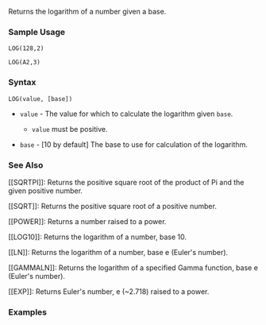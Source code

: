 Returns the logarithm of a number given a base.

### Sample Usage

`LOG(128,2)`

`LOG(A2,3)`

### Syntax

`LOG(value, [base])`

* `value` - The value for which to calculate the logarithm given `base`.

  + `value` must be positive.
* `base` - [10 by default] The base to use for calculation of the logarithm.

### See Also

[[SQRTPI]]: Returns the positive square root of the product of Pi and the given positive number.

[[SQRT]]: Returns the positive square root of a positive number.

[[POWER]]: Returns a number raised to a power.

[[LOG10]]: Returns the logarithm of a number, base 10.

[[LN]]: Returns the logarithm of a number, base e (Euler's number).

[[GAMMALN]]: Returns the logarithm of a specified Gamma function, base e (Euler's number).

[[EXP]]: Returns Euler's number, e (~2.718) raised to a power.

### Examples